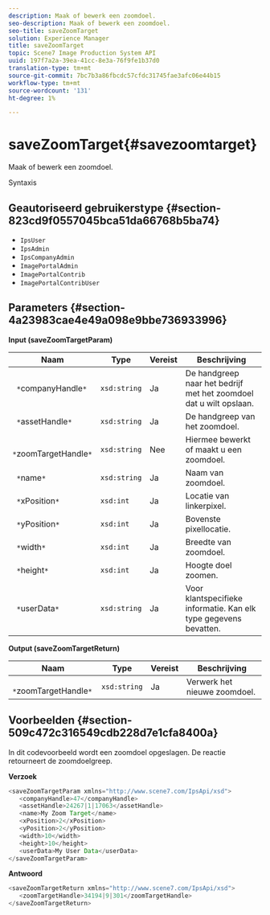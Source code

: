 ```yaml
---
description: Maak of bewerk een zoomdoel.
seo-description: Maak of bewerk een zoomdoel.
seo-title: saveZoomTarget
solution: Experience Manager
title: saveZoomTarget
topic: Scene7 Image Production System API
uuid: 197f7a2a-39ea-41cc-8e3a-76f9fe1b37d0
translation-type: tm+mt
source-git-commit: 7bc7b3a86fbcdc57cfdc31745fae3afc06e44b15
workflow-type: tm+mt
source-wordcount: '131'
ht-degree: 1%

---
```



# saveZoomTarget{#savezoomtarget}

Maak of bewerk een zoomdoel.

Syntaxis

## Geautoriseerd gebruikerstype {#section-823cd9f0557045bca51da66768b5ba74}

* `IpsUser`
* `IpsAdmin`
* `IpsCompanyAdmin`
* `ImagePortalAdmin`
* `ImagePortalContrib`
* `ImagePortalContribUser`

## Parameters {#section-4a23983cae4e49a098e9bbe736933996}

**Input (saveZoomTargetParam)**

| Naam | Type | Vereist | Beschrijving |
|---|---|---|---|
| ` *`companyHandle`*` | `xsd:string` | Ja | De handgreep naar het bedrijf met het zoomdoel dat u wilt opslaan. |
| ` *`assetHandle`*` | `xsd:string` | Ja | De handgreep van het zoomdoel. |
| ` *`zoomTargetHandle`*` | `xsd:string` | Nee | Hiermee bewerkt of maakt u een zoomdoel. |
| ` *`name`*` | `xsd:string` | Ja | Naam van zoomdoel. |
| ` *`xPosition`*` | `xsd:int` | Ja | Locatie van linkerpixel. |
| ` *`yPosition`*` | `xsd:int` | Ja | Bovenste pixellocatie. |
| ` *`width`*` | `xsd:int` | Ja | Breedte van zoomdoel. |
| ` *`height`*` | `xsd:int` | Ja | Hoogte doel zoomen. |
| ` *`userData`*` | `xsd:string` | Ja | Voor klantspecifieke informatie. Kan elk type gegevens bevatten. |

**Output (saveZoomTargetReturn)**

| Naam | Type | Vereist | Beschrijving |
|---|---|---|---|
| ` *`zoomTargetHandle`*` | `xsd:string` | Ja | Verwerk het nieuwe zoomdoel. |

## Voorbeelden {#section-509c472c316549cdb228d7e1cfa8400a}

In dit codevoorbeeld wordt een zoomdoel opgeslagen. De reactie retourneert de zoomdoelgreep.

**Verzoek**

```java
<saveZoomTargetParam xmlns="http://www.scene7.com/IpsApi/xsd">
   <companyHandle>47</companyHandle>
   <assetHandle>24267|1|17063</assetHandle>
   <name>My Zoom Target</name>
   <xPosition>2</xPosition>
   <yPosition>2</yPosition>
   <width>10</width>
   <height>10</height>
   <userData>My User Data</userData>
</saveZoomTargetParam>
```

**Antwoord**

```java
<saveZoomTargetReturn xmlns="http://www.scene7.com/IpsApi/xsd">
   <zoomTargetHandle>34194|9|301</zoomTargetHandle>
</saveZoomTargetReturn>
```

